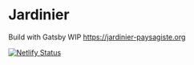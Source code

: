 # Jardinier
Build with Gatsby
WIP https://jardinier-paysagiste.org

[![Netlify Status](https://api.netlify.com/api/v1/badges/b3cecdf7-f471-4422-a05f-806737456240/deploy-status)](https://app.netlify.com/sites/jardinier-paysagiste/deploys)
